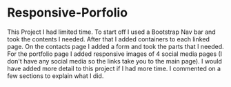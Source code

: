 # Responsive-Porfolio

This Project I had limited time. To start off I used a Bootstrap Nav bar and took the contents I needed.  After that I added containers to each linked page. On the contacts page I added a form and took the parts that I needed.  For the portfolio page I added responsive images of 4 social media pages (I don't have any social media so the links take you to the main page). I would have added more detail to this project if I had more time.  I commented on a few sections to explain what I did.
